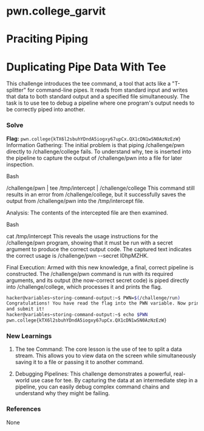 # pwn.college_garvit
# Praciting Piping

# Duplicating Pipe Data With Tee
This challenge introduces the tee command, a tool that acts like a "T-splitter" for command-line pipes. It reads from standard input and writes that data to both standard output and a specified file simultaneously. The task is to use tee to debug a pipeline where one program's output needs to be correctly piped into another.

### Solve
**Flag:** `pwn.college{kTX6l2sbuhYDndA5iogxy67upCx.QX1cDN1wSN0AzNzEzW}`
Information Gathering: The initial problem is that piping /challenge/pwn directly to /challenge/college fails. To understand why, tee is inserted into the pipeline to capture the output of /challenge/pwn into a file for later inspection.

Bash

/challenge/pwn | tee /tmp/intercept | /challenge/college
This command still results in an error from /challenge/college, but it successfully saves the output from /challenge/pwn into the /tmp/intercept file.

Analysis: The contents of the intercepted file are then examined.

Bash

cat /tmp/intercept
This reveals the usage instructions for the /challenge/pwn program, showing that it must be run with a secret argument to produce the correct output code. The captured text indicates the correct usage is /challenge/pwn --secret I0hpMZHK.

Final Execution: Armed with this new knowledge, a final, correct pipeline is constructed. The /challenge/pwn command is run with its required arguments, and its output (the now-correct secret code) is piped directly into /challenge/college, which processes it and prints the flag.

```bash
hacker@variables~storing-command-output:~$ PWN=$(/challenge/run)
Congratulations! You have read the flag into the PWN variable. Now print it out
and submit it!
hacker@variables~storing-command-output:~$ echo $PWN
pwn.college{kTX6l2sbuhYDndA5iogxy67upCx.QX1cDN1wSN0AzNzEzW}
```
    
### New Learnings
1. The tee Command: The core lesson is the use of tee to split a data stream. This allows you to view data on the screen while simultaneously saving it to a file or passing it to another command.

2. Debugging Pipelines: This challenge demonstrates a powerful, real-world use case for tee. By capturing the data at an intermediate step in a pipeline, you can easily debug complex command chains and understand why they might be failing.
### References 
None